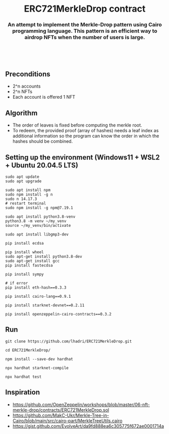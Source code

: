 <div align="center">
  <h1 align="center">ERC721MerkleDrop contract</h1>  
  <h3 align="center">An attempt to implement the Merkle-Drop pattern using Cairo programming language. This pattern is an efficient way to airdrop NFTs when the number of users is large.</h3>
</div>

<p>&nbsp;</p>
<p>&nbsp;</p>



## Preconditions

- 2^n accounts
- 2^n NFTs
- Each account is offered 1 NFT

## Algorithm
- The order of leaves is fixed before computing the merkle root.
- To redeem, the provided proof (array of hashes) needs a leaf index as additional information so the program can know the order in which the hashes should be combined.


## Setting up the environment (Windows11 + WSL2 + Ubuntu 20.04.5 LTS)

```shell
sudo apt update
sudo apt upgrade
```
```shell
sudo apt install npm
sudo npm install -g n
sudo n 14.17.3
# restart terminal
sudo npm install -g npm@7.19.1
```
```shell
sudo apt install python3.8-venv
python3.8 -m venv ~/my_venv
source ~/my_venv/bin/activate
```
```shell
sudo apt install libgmp3-dev
```
```shell
pip install ecdsa
```
```shell
pip install wheel
sudo apt-get install python3.8-dev
sudo apt-get install gcc
pip install fastecdsa
```
```shell
pip install sympy
```
```shell
# if error
pip install eth-hash==0.3.3
```
```shell
pip install cairo-lang==0.9.1
```
```shell
pip install starknet-devnet==0.2.11
```
```shell
pip install openzeppelin-cairo-contracts==0.3.2
```


## Run

```shell
git clone https://github.com/lhadri/ERC721MerkleDrop.git
```
```shell
cd ERC721MerkleDrop/
```
```shell
npm install --save-dev hardhat
```
```shell
npx hardhat starknet-compile
```
```shell
npx hardhat test
```


## Inspiration

- https://github.com/OpenZeppelin/workshops/blob/master/06-nft-merkle-drop/contracts/ERC721MerkleDrop.sol
- https://github.com/MakC-Ukr/Merkle-Tree-in-Cairo/blob/main/src/cairo-part/MerkleTreeUtils.cairo
- https://gist.github.com/EvolveArt/da9fd888ea6c305775f672ae0001714a